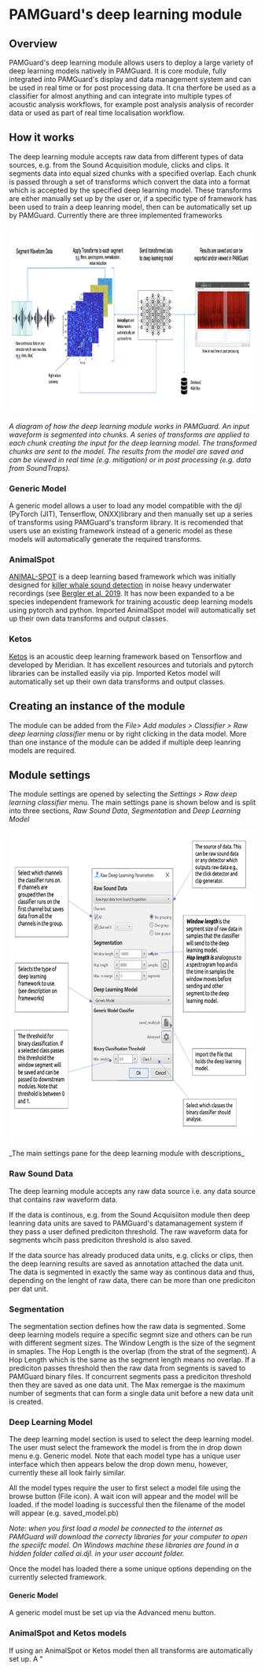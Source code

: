 
# PAMGuard's deep learning module

## Overview

PAMGuard's deep learning module allows users to deploy a large variety of deep learning models natively in PAMGuard. It is core module, fully integrated into PAMGuard's display and data management system and can be used in real time or for post processing data. It cna therfore be used as a classifier for almost anything and can integrate into multiple types of acoustic analysis workflows, for example post analysis analysis of recorder data or used as part of real time localisation workflow. 

## How it works

The deep learning module accepts raw data from different types of data sources, e.g. from the Sound Acquisition module, clicks and clips. It segments data into equal sized chunks with a specified overlap. Each chunk is passed through a set of transforms which convert the data into a format which is accepted by the specified deep learning model. These transforms are either manually set up by the user or, if a specific type of framework has been used to train a deep leanring model, then can be automatically set up by PAMGuard. Currently there are three implemented frameworks

<p align="center">
  <img width="900" height="380" src = "resources/deep_learning_module_process.png">
</p>

_A diagram of how the deep learning module works in PAMGuard. An input waveform is segmented into chunks. A series of transforms are applied to each chunk creating the input for the deep learning model. The transformed chunks are sent to the model. The results from the model are saved and can be viewed in real time (e.g. mitigation) or in post processing (e.g. data from SoundTraps)._

### Generic Model
A generic model allows a user to load any model compatible with the djl (PyTorch (JIT), Tenserflow, ONXX)library and then manually set up a series of transforms using PAMGuard's transform library. It is recomended that users use an existing framework instead of a generic model as these models will automatically generate the required transforms. 

### AnimalSpot
[ANIMAL-SPOT](https://github.com/ChristianBergler/ANIMAL-SPOT) is a deep learning based framework which was initially designed for [killer whale sound detection]((https://github.com/ChristianBergler/ORCA-SPOT)) in noise heavy underwater recordings (see [Bergler et al. 2019](https://www.nature.com/articles/s41598-019-47335-w). It has now been expanded to a be species independent framework for training acoustic deep learning models using pytorch and python. Imported AnimalSpot model will automatically set up their own data transforms and output classes. 

### Ketos
[Ketos](https://meridian.cs.dal.ca/2015/04/12/ketos/) is an acoustic deep learning framework based on Tensorflow and developed by Meridian. It has excellent resources and tutorials and pytorch libraries can be installed easily via pip. Imported Ketos model will automatically set up their own data transforms and output classes. 

## Creating an instance of the module
The module can be added from the _File>  Add modules > Classifier > Raw deep learning classifier_ menu or by right clicking in the data model. More than one instance of the module can be added if multiple deep leanring models are required. 

## Module settings
The module settings are opened by selecting the  _Settings > Raw deep learning classifier_ menu. The main settings pane is shown below and is split into three sections, _Raw Sound Data_, _Segmentation_ and _Deep Learning Model_

<p align="center">
  <img width="700" height="630" src = "resources/deep_leanring_module_help.png">
</p>
_The main settings pane for the deep learning module with descriptions_


### Raw Sound Data

The deep learning module accepts any raw data source i.e. any data source that contains raw waveform data.

If the data is continous, e.g. from the Sound Acquisiiton module then deep leanring data units are saved to PAMGuard's datamanagement system if they pass a user defined prediciton threshold. The raw waveform data for segments whcih pass prediciton threshold is also saved. 

If the data source has already produced data units, e.g. clicks or clips, then the deep learning results are saved as annotation attached the data unit. The data is segmented in exactly the same way as continous data and thus, depending on the lenght of raw data, there can be more than one prediciton per dat unit. 

### Segmentation

The segmentation section defines how the raw data is segmented. Some deep learning models require a specific segmnt size and others can be run with different segment sizes. The Window Length is the size of the segment in smaples. The Hop Length is the overlap (from the strat of the segment). A Hop Length which is the same as the segment length means no overlap. If a prediciton passes threshold then the raw data from segments is saved to PAMGuard binary files. If concurrent segments pass a prediciton threshold then they are saved as one data unit. The Max remergae is the maximum number of segments that can form a single data unit before a new data unit is created. 

### Deep Learning Model 

The deep learning model section is used to select the deep learning model. The user must select the framework the model is from the in drop down menu e.g. Generic model. Note that each model type has a unique user interface which then appears below the drop down menu, however, currently these all look fairly similar. 

All the model types require the user to first select a model file using the browse button (File icon). A wait icon will appear and the model will be loaded. if the model loading is successful then the filename of the model will appear (e.g.  saved_model.pb)

_Note: when you first load a model  be connected to the internet as PAMGuard will download the correcty libraries for your computer to open the speciifc model. On Windows machine these libraries are found in a hidden folder called ai.djl. in your user account folder._

Once the model has loaded there a some unique options depending on the currently selected framework. 

#### Generic Model

A generic model must be set up via the Advanced menu button. 



### AnimalSpot and Ketos models

If using an AnimalSpot or Ketos model then all transforms are automatically set up. A "
